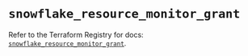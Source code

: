 # `snowflake_resource_monitor_grant`

Refer to the Terraform Registry for docs: [`snowflake_resource_monitor_grant`](https://registry.terraform.io/providers/snowflake-labs/snowflake/0.91.0/docs/resources/resource_monitor_grant).
